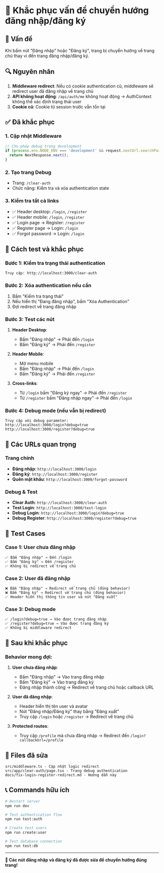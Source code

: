 # 🔧 Khắc phục vấn đề chuyển hướng đăng nhập/đăng ký

## 🚨 Vấn đề
Khi bấm nút "Đăng nhập" hoặc "Đăng ký", trang bị chuyển hướng về trang chủ thay vì đến trang đăng nhập/đăng ký.

## 🔍 Nguyên nhân
1. **Middleware redirect**: Nếu có cookie authentication cũ, middleware sẽ redirect user đã đăng nhập về trang chủ
2. **API không hoạt động**: `/api/auth/me` không hoạt động → AuthContext không thể xác định trạng thái user
3. **Cookie cũ**: Cookie từ session trước vẫn tồn tại

## ✅ Đã khắc phục

### 1. **Cập nhật Middleware**
```typescript
// Cho phép debug trong development
if (process.env.NODE_ENV === 'development' && request.nextUrl.searchParams.get('debug') === 'true') {
  return NextResponse.next();
}
```

### 2. **Tạo trang Debug**
- Trang: `/clear-auth`
- Chức năng: Kiểm tra và xóa authentication state

### 3. **Kiểm tra tất cả links**
- ✅ Header desktop: `/login`, `/register`
- ✅ Header mobile: `/login`, `/register`
- ✅ Login page → Register: `/register`
- ✅ Register page → Login: `/login`
- ✅ Forgot password → Login: `/login`

## 🧪 Cách test và khắc phục

### Bước 1: Kiểm tra trạng thái authentication
```
Truy cập: http://localhost:3000/clear-auth
```

### Bước 2: Xóa authentication nếu cần
1. Bấm "Kiểm tra trạng thái"
2. Nếu hiển thị "Đang đăng nhập", bấm "Xóa Authentication"
3. Đợi redirect về trang đăng nhập

### Bước 3: Test các nút
1. **Header Desktop**:
   - Bấm "Đăng nhập" → Phải đến `/login`
   - Bấm "Đăng ký" → Phải đến `/register`

2. **Header Mobile**:
   - Mở menu mobile
   - Bấm "Đăng nhập" → Phải đến `/login`
   - Bấm "Đăng ký" → Phải đến `/register`

3. **Cross-links**:
   - Từ `/login` bấm "Đăng ký ngay" → Phải đến `/register`
   - Từ `/register` bấm "Đăng nhập ngay" → Phải đến `/login`

### Bước 4: Debug mode (nếu vẫn bị redirect)
```
Truy cập với debug parameter:
http://localhost:3000/login?debug=true
http://localhost:3000/register?debug=true
```

## 🔧 Các URLs quan trọng

### Trang chính
- **Đăng nhập**: `http://localhost:3000/login`
- **Đăng ký**: `http://localhost:3000/register`
- **Quên mật khẩu**: `http://localhost:3000/forgot-password`

### Debug & Test
- **Clear Auth**: `http://localhost:3000/clear-auth`
- **Test Login**: `http://localhost:3000/test-login`
- **Debug Login**: `http://localhost:3000/login?debug=true`
- **Debug Register**: `http://localhost:3000/register?debug=true`

## 🎯 Test Cases

### Case 1: User chưa đăng nhập
```
✅ Bấm "Đăng nhập" → Đến /login
✅ Bấm "Đăng ký" → Đến /register
✅ Không bị redirect về trang chủ
```

### Case 2: User đã đăng nhập
```
❌ Bấm "Đăng nhập" → Redirect về trang chủ (đúng behavior)
❌ Bấm "Đăng ký" → Redirect về trang chủ (đúng behavior)
✅ Header hiển thị thông tin user và nút "Đăng xuất"
```

### Case 3: Debug mode
```
✅ /login?debug=true → Vào được trang đăng nhập
✅ /register?debug=true → Vào được trang đăng ký
✅ Không bị middleware redirect
```

## 🚀 Sau khi khắc phục

### Behavior mong đợi:
1. **User chưa đăng nhập**:
   - Bấm "Đăng nhập" → Vào trang đăng nhập
   - Bấm "Đăng ký" → Vào trang đăng ký
   - Đăng nhập thành công → Redirect về trang chủ hoặc callback URL

2. **User đã đăng nhập**:
   - Header hiển thị tên user và avatar
   - Nút "Đăng nhập/Đăng ký" thay bằng "Đăng xuất"
   - Truy cập `/login` hoặc `/register` → Redirect về trang chủ

3. **Protected routes**:
   - Truy cập `/profile` mà chưa đăng nhập → Redirect đến `/login?callbackUrl=/profile`

## 🔗 Files đã sửa

```
src/middleware.ts - Cập nhật logic redirect
src/app/clear-auth/page.tsx - Trang debug authentication
docs/fix-login-register-redirect.md - Hướng dẫn này
```

## 📞 Commands hữu ích

```bash
# Restart server
npm run dev

# Test authentication flow
npm run test:auth

# Create test users
npm run create:user

# Test database connection
npm run test:db
```

---

**🎉 Các nút đăng nhập và đăng ký đã được sửa để chuyển hướng đúng trang!**